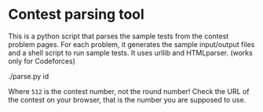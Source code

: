 Contest parsing tool
=================

This is a python script that parses the sample tests from the contest problem pages. For each problem, it generates the sample input/output files and a shell script to run sample tests. It uses urllib and HTMLparser. (works only for Codeforces)


./parse.py id

Where `512` is the contest number, not the round number! Check the URL of the contest on your browser, that is the number you are supposed to use.

